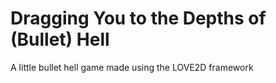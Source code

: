 # Dragging You to the Depths of (Bullet) Hell
 A little bullet hell game made using the LOVE2D framework
